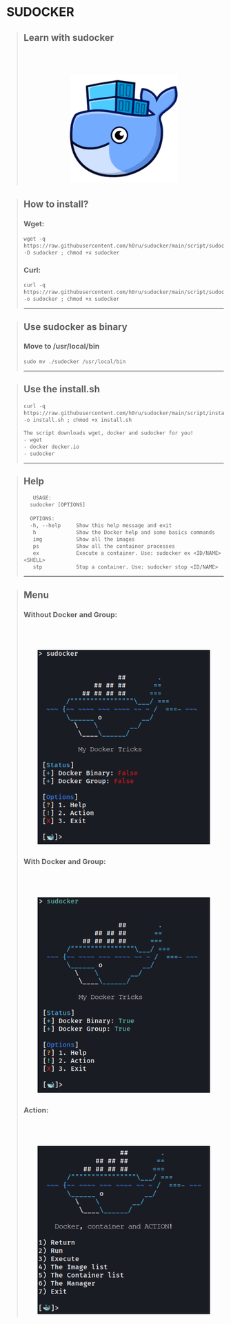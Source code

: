 # SUDOCKER
> ## Learn with sudocker
> <div align="center">
>  <h1> <img src="https://github.com/h0ru/sudocker/blob/main/sudocker.png" width="250px"></h1>
> </div>

> ## How to install?
> ### Wget:
> ```
> wget -q https://raw.githubusercontent.com/h0ru/sudocker/main/script/sudocker -O sudocker ; chmod +x sudocker
> ```
> ### Curl: 
> ```
> curl -q https://raw.githubusercontent.com/h0ru/sudocker/main/script/sudocker -o sudocker ; chmod +x sudocker
> ```
> ---

> ## Use sudocker as binary
> ### Move to /usr/local/bin  
> ```
> sudo mv ./sudocker /usr/local/bin
> ``` 
> ---

> ## Use the install.sh
> ```
> curl -q https://raw.githubusercontent.com/h0ru/sudocker/main/script/install.sh -o install.sh ; chmod +x install.sh
> ```
>
> ```
> The script downloads wget, docker and sudocker for you!
> - wget
> - docker docker.io
> - sudocker
> ```
> ---

> ## Help
> ```
>    USAGE:
>   sudocker [OPTIONS]
>
>   OPTIONS:
>   -h, --help     Show this help message and exit
>    h             Show the Docker help and some basics commands
>    img           Show all the images
>    ps            Show all the container processes
>    ex            Execute a container. Use: sudocker ex <ID/NAME> <SHELL>
>    stp           Stop a container. Use: sudocker stop <ID/NAME>
>
> ``` 
> ---

> ## Menu
> ### Without Docker and Group:
> <div align="center">
>  <h1> <img src="https://github.com/h0ru/sudocker/blob/main/photos/docker_off.png" width="400px"></h1>
> </div>
>
> ### With Docker and Group: 
> <div align="center">
>  <h1> <img src="https://github.com/h0ru/sudocker/blob/main/photos/docker_on.png" width="400px"></h1>
> </div>
> 
> ### Action: 
> <div align="center">
>  <h1> <img src="https://github.com/h0ru/sudocker/blob/main/photos/action.png" width="400px"></h1>
> </div>
